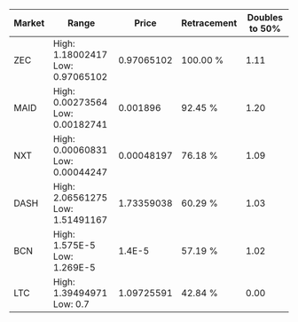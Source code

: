 | Market | Range | Price| Retracement | Doubles to 50% |
| --- | --- | --- | --- | --- |
| ZEC | High: 1.18002417<br />Low: 0.97065102 | 0.97065102 | 100.00 % | 1.11 |
| MAID | High: 0.00273564<br />Low: 0.00182741 | 0.001896 | 92.45 % | 1.20 |
| NXT | High: 0.00060831<br />Low: 0.00044247 | 0.00048197 | 76.18 % | 1.09 |
| DASH | High: 2.06561275<br />Low: 1.51491167 | 1.73359038 | 60.29 % | 1.03 |
| BCN | High: 1.575E-5<br />Low: 1.269E-5 | 1.4E-5 | 57.19 % | 1.02 |
| LTC | High: 1.39494971<br />Low: 0.7 | 1.09725591 | 42.84 % | 0.00 |
